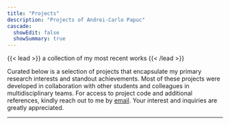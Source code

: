 ```yaml
---
title: "Projects"
description: "Projects of Andrei-Carlo Papuc"
cascade:
  showEdit: false
  showSummary: true
---
```


{{< lead >}}
a collection of my most recent works
{{< /lead >}}

Curated below is a selection of projects that encapsulate my primary research interests and standout achievements. Most of these projects were developed in collaboration with other students and colleagues in multidisciplinary teams. For access to project code and additional references, kindly reach out to me by [email](mailto:andrejcarlop@gmail.com). Your interest and inquiries are greatly appreciated.

---